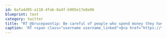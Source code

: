 ```yaml
---
id: 6afa4d95-a118-4fab-8a4f-b905e17e8e96
blueprint: text
category: twitter
title: "RT @brucepoontip: Be careful of people who spend money they haven't earned,to buy things they don't need,to impress people they don't like!?"
caption: 'RT <span class="username username_linked">@<a href="https://twitter.com/brucepoontip" title="Bruce Poon Tip">brucepoontip</a></span>: Be careful of people who spend money they haven''t earned,to buy things they don''t need,to impress people they don''t like!?'
---
```

